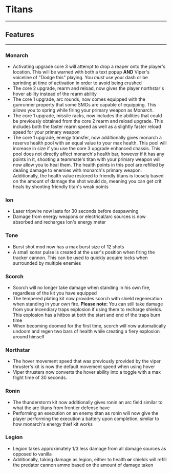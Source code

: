 # Titans
------------
## Features
----------------
### Monarch
- Activating upgrade core 3 will attempt to drop a reaper onto the player's location. This will be warned with both a text popup **AND** Viper's voiceline of "Dodge this" playing. You *must* use your dash or be sprinting at time of activation in order to avoid being crushed
- The core 2 upgrade, rearm and reload, now gives the player northstar's hover ability instead of the rearm ability
- The core 1 upgrade, arc rounds, now comes equipped with the gunrunner property that some SMGs are capable of equipping. This allows you to spring while firing your primary weapon as Monarch.
- The core 1 upgrade, missile racks, now includes the abilities that could be previously obtained from the core 2 rearm and reload upgrade. This includes both the faster rearm speed as well as a slightly faster reload speed for your primary weapon
- The core 1 upgrade, energy transfer, now additionally gives monarch a reserve health pool with an equal value to your max health. This pool will increase in size if you use the core 3 upgrade enhanced chassis. This pool does not directly affect monarch's health bar, however if it has any points in it, shooting a teammate's titan with your primary weapon will now allow you to heal them. The health points in this pool are refilled by dealing damage to enemies with monarch's primary weapon. Additionally, the health value restored to friendly titans is loosely based on the amount of damage the shot would do, meaning you can get crit heals by shooting friendly titan's weak points
### Ion
- Laser tripwire now lasts for 30 seconds before despawning
- Damage from energy weapons or electrical/arc sources is now absorbed and recharges Ion's energy meter
### Tone
- Burst shot mod now has a max burst size of 12 shots
- A small sonar pulse is created at the user's position when firing the tracker cannon. This can be used to quickly acquire locks when surrounded by multiple enemies
### Scorch
- Scorch will no longer take damage when standing in his own fire, regardless of the kit you have equipped
- The tempered plating kit now provides scorch with shield regeneration when standing in your own fire. **Please note:** You can still take damage from your incendiary traps explosion if using them to recharge shields. This explosion has a hitbox at both the start and end of the traps burn time
- When becoming doomed for the first time, scorch will now automatically undoom and regen two bars of health while creating a fiery explosion around himself
### Northstar
- The hover movement speed that was previously provided by the viper thruster's kit is now the default movement speed when using hover
- Viper thrusters now converts the hover ability into a toggle with a max flight time of 30 seconds.
### Ronin
- The thunderstorm kit now additionally gives ronin an arc field similar to what the arc titans from frontier defense have
- Performing an execution on an enemy titan as ronin will now give the player performing the execution a battery upon completion, similar to how monarch's energy thief kit works
### Legion
- Legion takes approximately 1/3 less damage from all damage sources as opposed to vanilla
- Additionally, taking damage as legion, either to health **or** shields will refill the predator cannon ammo based on the amount of damage taken